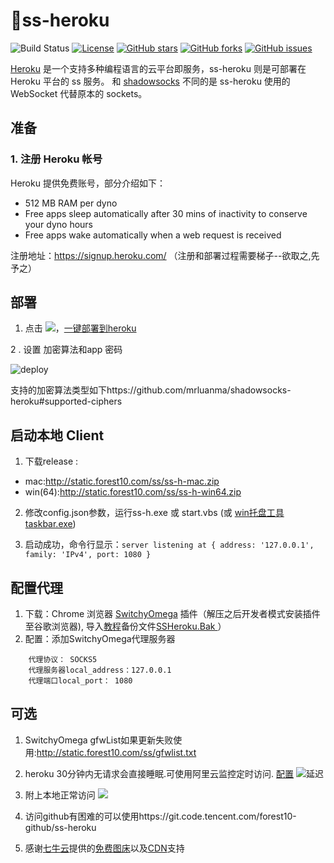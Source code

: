 
🚀ss-heroku
====================================
![Build Status](https://img.shields.io/badge/build-sucess-cccfff.svg?style=popout-square&colorA=006699)
[![License](https://img.shields.io/github/license/Forest10/ss-heroku)](https://img.shields.io/github/license/Forest10/ss-heroku)
[![GitHub stars](https://img.shields.io/github/stars/Forest10/ss-heroku)](https://img.shields.io/github/stars/Forest10/ss-heroku)
[![GitHub forks](https://img.shields.io/github/forks/Forest10/ss-heroku)](https://img.shields.io/github/forks/Forest10/ss-heroku)
[![GitHub issues](https://img.shields.io/github/issues/Forest10/ss-heroku)](https://img.shields.io/github/issues/Forest10/ss-heroku)


[Heroku](https://www.heroku.com/) 是一个支持多种编程语言的云平台即服务，ss-heroku 则是可部署在 Heroku 平台的 ss 服务。
和 [shadowsocks](https://github.com/clowwindy/shadowsocks) 不同的是 ss-heroku 使用的 WebSocket 代替原本的 sockets。

## 准备

### 1. 注册 Heroku 帐号
Heroku 提供免费账号，部分介绍如下：
- 512 MB RAM per dyno
- Free apps sleep automatically after 30 mins of inactivity to conserve your dyno hours
- Free apps wake automatically when a web request is received


注册地址：https://signup.heroku.com/ （注册和部署过程需要梯子--欲取之,先予之）
## 部署
1. 点击 [![](https://www.herokucdn.com/deploy/button.png)](https://heroku.com/deploy?template=https://github.com/Forest10/ss-heroku.git/tree/master)，[一键部署到heroku](https://heroku.com/deploy?template=https://github.com/Forest10/ss-heroku.git/tree/master)


2 . 设置 加密算法和app 密码

![deploy](http://public-img.forest10.com/ss/heroku-deploy-detail.jpg)

[](http://public-img.forest10.com/ss/heroku-deploy-detail.jpg)

支持的加密算法类型如下https://github.com/mrluanma/shadowsocks-heroku#supported-ciphers

## 启动本地 Client
1. 下载release :
* mac:http://static.forest10.com/ss/ss-h-mac.zip
* win(64):http://static.forest10.com/ss/ss-h-win64.zip

2. 修改config.json参数，运行ss-h.exe 或 start.vbs (或 [win托盘工具taskbar.exe](https://github.com/onplus/shadowsocks-heroku/issues/39))

5. 启动成功，命令行显示：`server listening at { address: '127.0.0.1', family: 'IPv4', port: 1080 }`

## 配置代理
1. 下载：Chrome 浏览器 [SwitchyOmega](http://static.forest10.com/ss/SwitchyOmega.zip
) 插件（解压之后开发者模式安装插件至谷歌浏览器), 导入[教程](http://public-img.forest10.com/ss/switchyOmega-import-bak.png)备份文件[SSHeroku.Bak
](http://static.forest10.com/ss/SSHeroku.bak)）
2. 配置：添加SwitchyOmega代理服务器
```
    代理协议： SOCKS5
    代理服务器local_address：127.0.0.1 
    代理端口local_port： 1080 
```


## 可选
1. SwitchyOmega gfwList如果更新失败使用:http://static.forest10.com/ss/gfwlist.txt
2. heroku 30分钟内无请求会直接睡眠.可使用阿里云监控定时访问.
[配置](http://public-img.forest10.com/ss/ali-monitor-4-wakeup-heroku-detail.png)
![延迟](http://public-img.forest10.com/ss/ali-monitor-4-wakeup-heroku.png)

3. 附上本地正常访问
 ![](http://public-img.forest10.com/ss/heroku-ss-local-client-show-detail-small.jpg)
4. 访问github有困难的可以使用https://git.code.tencent.com/forest10-github/ss-heroku
5. 感谢[七牛云](https://portal.qiniu.com/signup?code=1hkqx38g57yvm)提供的[免费图床](https://portal.qiniu.com/signup?code=1hkqx38g57yvm)以及[CDN](https://portal.qiniu.com/signup?code=1hkqx38g57yvm)支持
